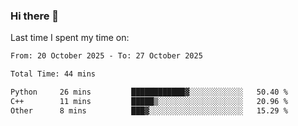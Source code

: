 ### Hi there 👋

<!--
**Grav1tum/Grav1tum** is a ✨ _special_ ✨ repository because its `README.md` (this file) appears on your GitHub profile.

Here are some ideas to get you started:

- 🔭 I’m currently working on ...
- 🌱 I’m currently learning ...
- 👯 I’m looking to collaborate on ...
- 🤔 I’m looking for help with ...
- 💬 Ask me about ...
- 📫 How to reach me: ...
- 😄 Pronouns: ...
- ⚡ Fun fact: ...
-->
Last time I spent my time on:
<!--START_SECTION:waka-->

```txt
From: 20 October 2025 - To: 27 October 2025

Total Time: 44 mins

Python     26 mins         ████████████▓░░░░░░░░░░░░   50.40 %
C++        11 mins         █████▒░░░░░░░░░░░░░░░░░░░   20.96 %
Other      8 mins          ███▓░░░░░░░░░░░░░░░░░░░░░   15.29 %
```

<!--END_SECTION:waka-->
